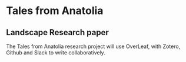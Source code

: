 # Tales from Anatolia
## Landscape Research paper

The Tales from Anatolia research project will use OverLeaf, with Zotero, Github and Slack to write collaboratively.


